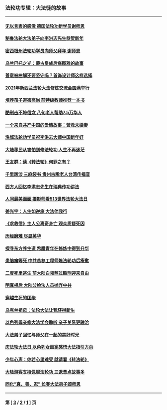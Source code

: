 ### 法轮功专辑：大法徒的故事
---
#### [无以言表的感激 德国法轮功新学员谢师恩](../../pages/nf1147481/n13543790.md?05040430) 
#### [秘鲁法轮大法弟子向李洪志先生恭贺新年](../../pages/nf1147481/n13540182.md?05040430) 
#### [密西根州法轮功学员向师父拜年 谢师恩](../../pages/nf1147481/n13538183.md?05040430) 
#### [乌兰巴托之光：蒙古皇族后裔图雅的故事](../../pages/nf1147481/n13155759.md?05040430) 
#### [善意被曲解还要坚守吗？首饰设计师这样选择](../../pages/nf1147481/n13077575.md?05040430) 
#### [2021年新西兰法轮大法修炼交流会圆满举行](../../pages/nf1147481/n13033149.md?05040430) 
#### [培养孩子道德高尚 前特级教师推荐一本书](../../pages/nf1147481/n12938640.md?05040430) 
#### [酷刑击不垮信念 八旬老人帮助7.5万华人](../../pages/nf1147481/n12880712.md?05040430) 
#### [一个来自共产中国的爱情故事：营救未婚妻](../../pages/nf1147481/n12778386.md?05040430) 
#### [洛城法轮功学员祝李洪志大师中国新年好](../../pages/nf1147481/n12724685.md?05040430) 
#### [大陆移民从害怕到修法轮功 人生不再迷茫](../../pages/nf1147481/n12414325.md?05040430) 
#### [王友群：读《转法轮》何罪之有？](../../pages/nf1147481/n12408647.md?05040430) 
#### [千里跋涉 三麻袋书 贵州古稀老人台湾传福音](../../pages/nf1147481/n12198750.md?05040430) 
#### [西方人回忆李洪志先生在瑞典传功讲法](../../pages/nf1147481/n12099607.md?05040430) 
#### [人间最美画面 摄影师看513世界法轮大法日](../../pages/nf1147481/n12094118.md?05040430) 
#### [姜光宇：人生如逆旅 大法伴我行](../../pages/nf1147481/n12088664.md?05040430) 
#### [《求救信》主人公离奇身亡 观众质疑死因](../../pages/nf1147481/n11845215.md?05040430) 
#### [历经磨难 尽显英华](../../pages/nf1147481/n11723297.md?05040430) 
#### [探寻东方养生道 希腊青年在修炼中得到升华](../../pages/nf1147481/n11494502.md?05040430) 
#### [患脑瘤等死 中共总参工程师炼法轮功后痊愈](../../pages/nf1147481/n11466682.md?05040430) 
#### [二度死里逃生 前大陆白领熬过酷刑迎来自由](../../pages/nf1147481/n11368594.md?05040430) 
#### [明真相后 大陆公检法人员抛弃中共](../../pages/nf1147481/n11358618.md?05040430) 
#### [穿越生死的团聚](../../pages/nf1147481/n11258922.md?05040430) 
#### [乌克兰祖母：法轮大法让我获得新生](../../pages/nf1147481/n11269457.md?05040430) 
#### [以色列母亲修大法学会聆听 亲子关系更融洽](../../pages/nf1147481/n11268195.md?05040430) 
#### [大法弟子回忆与师父在一起的美好时光](../../pages/nf1147481/n11267759.md?05040430) 
#### [庆法轮大法日 以色列女画家感悟大法指引方向](../../pages/nf1147481/n11267735.md?05040430) 
#### [少年心声：你若心里难受 就请看《转法轮》](../../pages/nf1147481/n11267496.md?05040430) 
#### [大陆游客支持佩服法轮功 三退景点故事多](../../pages/nf1147481/n11267378.md?05040430) 
#### [同化“真、善、忍” 长春大法弟子颂师恩](../../pages/nf1147481/n11266497.md?05040430) 

---
#### 第 [ [3](./3.md?05040430) / [2](./2.md?05040430) / [1](./1.md?05040430) ] 页
